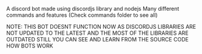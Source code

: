 A discord bot made using discordjs library and nodejs
Many different commands and features (Check commands folder to see all)


NOTE: THIS BOT DOESNT FUNCTION NOW AS DISCORDJS LIBRARIES ARE NOT UPDATED TO THE LATEST AND THE MOST OF THE LIBRARIES ARE OUTDATED
STILL YOU CAN SEE AND LEARN FROM THE SOURCE CODE HOW BOTS WORK
